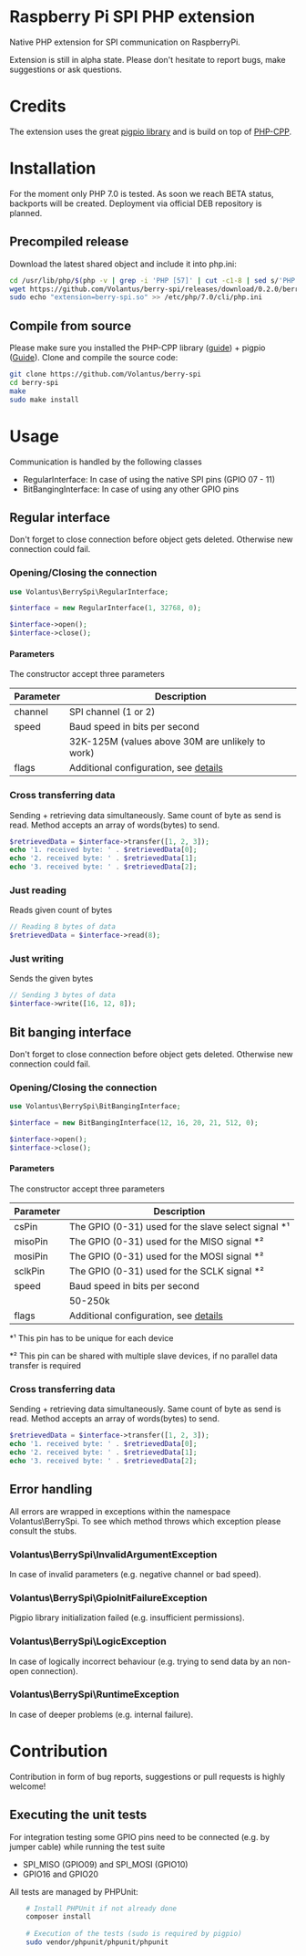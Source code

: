 # Raspberry Pi SPI PHP extension
Native PHP extension for SPI communication on RaspberryPi.

Extension is still in alpha state. Please don't hesitate to report bugs, make suggestions or ask questions.

# Credits
The extension uses the great [pigpio library](http://abyz.me.uk/rpi/pigpio/index.html) and is build on top of [PHP-CPP](http://www.php-cpp.com/).

# Installation
For the moment only PHP 7.0 is tested. As soon we reach BETA status, backports will be created.
Deployment via official DEB repository is planned.

## Precompiled release 
Download the latest shared object and include it into php.ini:
```bash
cd /usr/lib/php/$(php -v | grep -i 'PHP [57]' | cut -c1-8 | sed s/'PHP '//g | cut -c1-3)
wget https://github.com/Volantus/berry-spi/releases/download/0.2.0/berry-spi.so
sudo echo "extension=berry-spi.so" >> /etc/php/7.0/cli/php.ini
```
## Compile from source
Please make sure you installed the PHP-CPP library ([guide](http://www.php-cpp.com/documentation/install)) + pigpio ([Guide](http://abyz.me.uk/rpi/pigpio/download.html)).
Clone and compile the source code:
```bash
git clone https://github.com/Volantus/berry-spi
cd berry-spi
make
sudo make install
```


# Usage
Communication is handled by the following classes
* RegularInterface: In case of using the native SPI pins (GPIO 07 - 11)
* BitBangingInterface: In case of using any other GPIO pins

## Regular interface
Don't forget to close connection before object gets deleted.
Otherwise new connection could fail.
### Opening/Closing the connection
```PHP
use Volantus\BerrySpi\RegularInterface;

$interface = new RegularInterface(1, 32768, 0);

$interface->open();
$interface->close();
```

#### Parameters
The constructor accept three parameters

| Parameter     | Description                                                                             |
| ------------- |-----------------------------------------------------------------------------------------|
| channel       | SPI channel (1 or 2)                                                                    |
| speed         | Baud speed in bits per second                                                           |
|               | 32K-125M (values above 30M are unlikely to work)                                        |
| flags         | Additional configuration, see [details](http://abyz.me.uk/rpi/pigpio/cif.html#spiOpen)  |


### Cross transferring data
Sending + retrieving data simultaneously. Same count of byte as send is read.
Method accepts an array of words(bytes) to send.
```PHP
$retrievedData = $interface->transfer([1, 2, 3]);
echo '1. received byte: ' . $retrievedData[0];
echo '2. received byte: ' . $retrievedData[1];
echo '3. received byte: ' . $retrievedData[2];
```
### Just reading
Reads given count of bytes
```PHP
// Reading 8 bytes of data
$retrievedData = $interface->read(8);
```

### Just writing
Sends the given bytes
```PHP
// Sending 3 bytes of data
$interface->write([16, 12, 8]);
```

## Bit banging interface
Don't forget to close connection before object gets deleted.
Otherwise new connection could fail.
### Opening/Closing the connection
```PHP
use Volantus\BerrySpi\BitBangingInterface;

$interface = new BitBangingInterface(12, 16, 20, 21, 512, 0);

$interface->open();
$interface->close();
```

#### Parameters
The constructor accept three parameters

| Parameter     | Description                                                                              |
| ------------- |------------------------------------------------------------------------------------------|
| csPin         | The GPIO (0-31) used for the slave select signal *¹                                      |
| misoPin       | The GPIO (0-31) used for the MISO signal *²                                              |
| mosiPin       | The GPIO (0-31) used for the MOSI signal *²                                              |
| sclkPin       | The GPIO (0-31) used for the SCLK signal *²                                              |
| speed         | Baud speed in bits per second                                                            |
|               | 50-250k                                                                                  |
| flags         | Additional configuration, see [details](http://abyz.me.uk/rpi/pigpio/cif.html#bbSpiOpen) |

*¹ This pin has to be unique for each device

*² This pin can be shared with multiple slave devices, if no parallel data transfer is required


### Cross transferring data
Sending + retrieving data simultaneously. Same count of byte as send is read.
Method accepts an array of words(bytes) to send.
```PHP
$retrievedData = $interface->transfer([1, 2, 3]);
echo '1. received byte: ' . $retrievedData[0];
echo '2. received byte: ' . $retrievedData[1];
echo '3. received byte: ' . $retrievedData[2];
```

## Error handling
All errors are wrapped in exceptions within the namespace Volantus\BerrySpi.
To see which method throws which exception please consult the stubs.

### Volantus\BerrySpi\InvalidArgumentException
In case of invalid parameters (e.g. negative channel or bad speed).

### Volantus\BerrySpi\GpioInitFailureException
Pigpio library initialization failed (e.g. insufficient permissions).

### Volantus\BerrySpi\LogicException
In case of logically incorrect behaviour (e.g. trying to send data by an non-open connection).

### Volantus\BerrySpi\RuntimeException
In case of deeper problems (e.g. internal failure).

  
# Contribution
Contribution in form of bug reports, suggestions or pull requests is highly welcome!
## Executing the unit tests
For integration testing some GPIO pins need to be connected (e.g. by jumper cable) while running the test suite
 * SPI_MISO (GPIO09) and SPI_MOSI (GPIO10)
 * GPIO16 and GPIO20  

All tests are managed by PHPUnit:
```Bash
    # Install PHPUnit if not already done
    composer install
    
    # Execution of the tests (sudo is required by pigpio)
    sudo vendor/phpunit/phpunit/phpunit 
```





